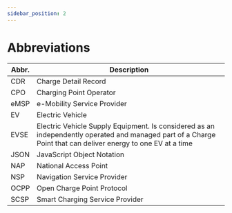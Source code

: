```yaml
---
sidebar_position: 2
---
```


# Abbreviations

| Abbr. | Description                                                                                                                                                  |
|-------|--------------------------------------------------------------------------------------------------------------------------------------------------------------|
| CDR   | Charge Detail Record                                                                                                                                         |
| CPO   | Charging Point Operator                                                                                                                                      |
| eMSP  | e-Mobility Service Provider                                                                                                                                  |
| EV    | Electric Vehicle                                                                                                                                             |
| EVSE  | Electric Vehicle Supply Equipment. Is considered as an independently operated and managed part of a Charge Point that can deliver energy to one EV at a time |
| JSON  | JavaScript Object Notation                                                                                                                                   |
| NAP   | National Access Point                                                                                                                                        |
| NSP   | Navigation Service Provider                                                                                                                                  |
| OCPP  | Open Charge Point Protocol                                                                                                                                   |
| SCSP  | Smart Charging Service Provider                                                                                                                              |
